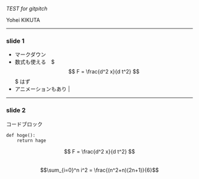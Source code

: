 *TEST for gitpitch*

Yohei KIKUTA

---
### slide 1

- マークダウン
- 数式も使える　$$$ F = \frac{d^2 x}{d t^2} $$$ はず
- アニメーションもあり |

---
### slide 2

コードブロック

```
def hoge():
    return hage
```

$$ F = \frac{d^2 x}{d t^2} $$  
$$\sum_{i=0}^n i^2 = \frac{(n^2+n)(2n+1)}{6}$$

